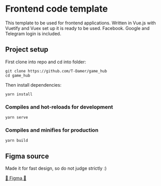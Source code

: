 # Frontend code template

This template to be used for frontend applications. Written in Vue.js with Vuetify and Vuex set up it is ready to be used. Facebook. Google and Telegram login is included.

## Project setup

First clone into repo and cd into folder:

```
git clone https://github.com/T-Damer/game_hub
cd game_hub
```

Then install dependencies:

```
yarn install
```

### Compiles and hot-reloads for development

```
yarn serve
```

### Compiles and minifies for production

```
yarn build
```

## Figma source

Made it for fast design, so do not judge strictly :)

[🤜 Figma 🤛](https://www.figma.com/file/9B9w1MjgKH4qxtZ3m3lGE1/Game-Hub?node-id=0%3A1)
